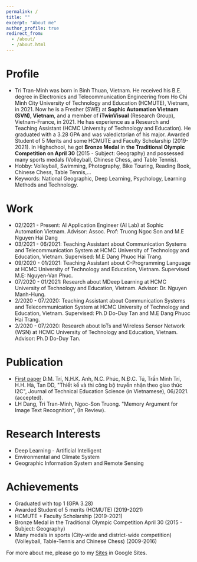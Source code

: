 ```yaml
---
permalink: /
title: ""
excerpt: "About me"
author_profile: true
redirect_from: 
  - /about/
  - /about.html
---
```



# Profile
* Tri Tran-Minh was born in Binh Thuan, Vietnam. He received his B.E. degree in Electronics and Telecommunication Engineering from Ho Chi Minh City University of Technology and Education (HCMUTE), Vietnam, in 2021. Now he is a Fresher (SWE) at **Sophic Automation Vietnam (SVN), Vietnam**, and a member of **iTwinVisual** (Research Group), Vietnam-France, in 2021. He has experience as a Research and Teaching Assistant (HCMC University of Technology and Education). He graduated with a 3.28 GPA and was valedictorian of his major. Awarded Student of 5 Merits and some HCMUTE and Faculty Scholarship (2019-2021). In Highschool, he got **Bronze Medal** in **the Traditional Olympic Competition on April 30** (2015 - Subject: Geography) and possessed many sports medals (Volleyball, Chinese Chess, and Table Tennis).
* Hobby: Volleyball, Swimming, Photography, Bike Touring, Reading Book, Chinese Chess, Table Tennis,...
* Keywords: National Geographic, Deep Learning, Psychology, Learning Methods and Technology.

# Work
* 02/2021 - Present: AI Application Engineer (AI Lab) at Sophic Automation Vietnam. Advisor: Assoc. Prof: Truong Ngoc Son and M.E Nguyen Hai Dang
* 03/2021 - 06/2021: Teaching Assistant about Communication Systems and Telecommunication System at HCMC University of Technology and Education, Vietnam. Supervised: M.E Dang Phuoc Hai Trang.
* 09/2020 - 01/2021: Teaching Assistant about C-Programming Language at HCMC University of Technology and Education, Vietnam. Supervised M.E: Nguyen-Van Phuc.
* 07/2020 - 01/2021: Research about MDeep Learning at HCMC University of Technology and Education, Vietnam. Advisor: Dr. Nguyen Manh-Hung.
* 2/2020 - 07/2020: Teaching Assistant about Communication Systems and Telecommunication System at HCMC University of Technology and Education, Vietnam. Supervised: Ph.D Do-Duy Tan and M.E Dang Phuoc Hai Trang.
* 2/2020 - 07/2020: Research about IoTs and Wireless Sensor Network (WSN) at HCMC University of Technology and Education, Vietnam. Advisor: Ph.D Do-Duy Tan.

# Publication 
* [First paper](https://tapchikhgdkt.hcmute.edu.vn/) D.M. Trí, N.H.K. Anh, N.C. Phúc, N.Đ.C. Tú, Trần Minh Trí, H.H. Hà, Tan DD, "Thiết kế và thi công bộ truyền nhận theo giao thức I2C", Journal of Technical Education Science (in Vietnamese), 06/2021. (accepted).
* LH Dang, Tri Tran-Minh, Ngoc-Son Truong. "Memory Argument for Image Text Recognition", (In Review).

# Research Interests 
* Deep Learning - Artificial Intelligent
* Environmental and Climate System 
* Geographic Information System and Remote Sensing

# Achievements
* Graduated with top 1 (GPA 3.28) 
* Awarded Student of 5 merits (HCMUTE) (2019-2021)
* HCMUTE + Faculty Scholarship (2019-2021)
* Bronze Medal in the Traditional Olympic Competition April 30 (2015 - Subject: Geography)
* Many medals in sports (City-wide and district-wide competition) (Volleyball, Table-Tennis and Chinese Chess) (2009-2016)

For more about me, please go to my [Sites](https://sites.google.com/view/aristrann) in Google Sites. 
